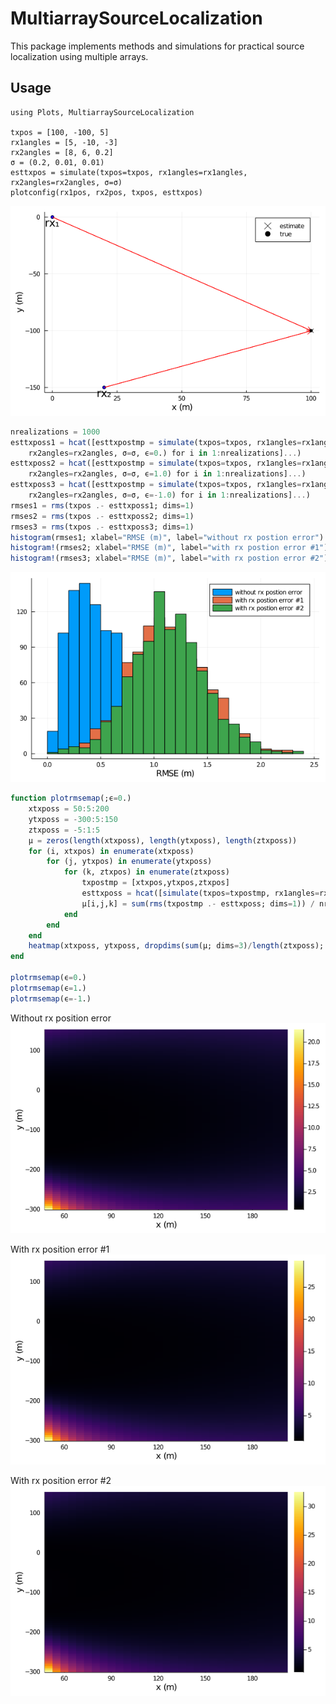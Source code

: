 # MultiarraySourceLocalization

This package implements methods and simulations for practical source localization using multiple arrays.

## Usage
```juilia
using Plots, MultiarraySourceLocalization

txpos = [100, -100, 5]
rx1angles = [5, -10, -3]
rx2angles = [8, 6, 0.2]
σ = (0.2, 0.01, 0.01)
esttxpos = simulate(txpos=txpos, rx1angles=rx1angles, rx2angles=rx2angles, σ=σ)
plotconfig(rx1pos, rx2pos, txpos, esttxpos)
```
![window](images/config.png)
```julia
nrealizations = 1000
esttxposs1 = hcat([esttxpostmp = simulate(txpos=txpos, rx1angles=rx1angles, 
    rx2angles=rx2angles, σ=σ, ϵ=0.) for i in 1:nrealizations]...)
esttxposs2 = hcat([esttxpostmp = simulate(txpos=txpos, rx1angles=rx1angles, 
    rx2angles=rx2angles, σ=σ, ϵ=1.0) for i in 1:nrealizations]...)
esttxposs3 = hcat([esttxpostmp = simulate(txpos=txpos, rx1angles=rx1angles, 
    rx2angles=rx2angles, σ=σ, ϵ=-1.0) for i in 1:nrealizations]...)
rmses1 = rms(txpos .- esttxposs1; dims=1)
rmses2 = rms(txpos .- esttxposs2; dims=1)
rmses3 = rms(txpos .- esttxposs3; dims=1)
histogram(rmses1; xlabel="RMSE (m)", label="without rx postion error")
histogram!(rmses2; xlabel="RMSE (m)", label="with rx postion error #1")
histogram!(rmses3; xlabel="RMSE (m)", label="with rx postion error #2")
```
![window](images/rmse.png)
```julia
function plotrmsemap(;ϵ=0.)
    xtxposs = 50:5:200
    ytxposs = -300:5:150
    ztxposs = -5:1:5
    μ = zeros(length(xtxposs), length(ytxposs), length(ztxposs))
    for (i, xtxpos) in enumerate(xtxposs)
        for (j, ytxpos) in enumerate(ytxposs)
            for (k, ztxpos) in enumerate(ztxposs)
                txpostmp = [xtxpos,ytxpos,ztxpos]
                esttxposs = hcat([simulate(txpos=txpostmp, rx1angles=rx1angles, rx2angles=rx2angles, σ=σ, ϵ=ϵ) for i in 1:nrealizations]...)
                μ[i,j,k] = sum(rms(txpostmp .- esttxposs; dims=1)) / nrealizations
            end
        end
    end
    heatmap(xtxposs, ytxposs, dropdims(sum(μ; dims=3)/length(ztxposs); dims=3)'; xlabel="x (m)", ylabel="y (m)")
end

plotrmsemap(ϵ=0.)
plotrmsemap(ϵ=1.)
plotrmsemap(ϵ=-1.)
```
Without rx position error
![window](images/rmse-map-0.png)

With rx position error #1
![window](images/rmse-map-1.png)

With rx position error #2
![window](images/rmse-map-2.png)